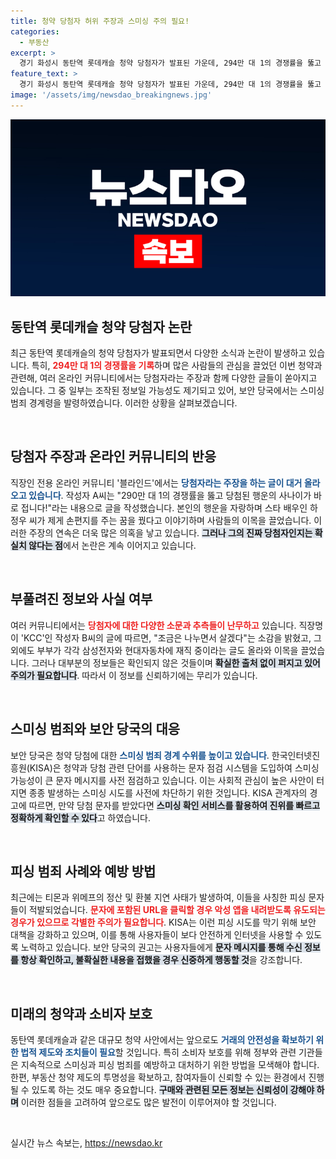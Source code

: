 ```yaml
---
title: 청약 당첨자 허위 주장과 스미싱 주의 필요!
categories:
  - 부동산
excerpt: >
  경기 화성시 동탄역 롯데캐슬 청약 당첨자가 발표된 가운데, 294만 대 1의 경쟁률을 뚫고 당첨했다고 주장하는 글들이 온라인에 쏟아졌다. 그러나 스미싱 경고도 발령, 행운이 가짜일 수 있다는 우려가 제기되고 있다.
feature_text: >
  경기 화성시 동탄역 롯데캐슬 청약 당첨자가 발표된 가운데, 294만 대 1의 경쟁률을 뚫고 당첨했다고 주장하는 글들이 온라인에 쏟아졌다. 그러나 스미싱 경고도 발령, 행운이 가짜일 수 있다는 우려가 제기되고 있다.
image: '/assets/img/newsdao_breakingnews.jpg'
---
```


<p><img src="/assets/img/newsdao_breakingnews.jpg" alt="firstkoreanews 속보" /></p>

<h2 data-ke-size="size26">동탄역 롯데캐슬 청약 당첨자 논란</h2>

<p data-ke-size="size16">최근 동탄역 롯데캐슬의 청약 당첨자가 발표되면서 다양한 소식과 논란이 발생하고 있습니다. 특히, <b><span style="color: #ee2323;">294만 대 1의 경쟁률을 기록</span></b>하며 많은 사람들의 관심을 끌었던 이번 청약과 관련해, 여러 온라인 커뮤니티에서는 당첨자라는 주장과 함께 다양한 글들이 쏟아지고 있습니다. 그 중 일부는 조작된 정보일 가능성도 제기되고 있어, 보안 당국에서는 스미싱 범죄 경계령을 발령하였습니다. 이러한 상황을 살펴보겠습니다.</p>

<p data-ke-size="size16">&nbsp;</p>

<h2 data-ke-size="size26">당첨자 주장과 온라인 커뮤니티의 반응</h2>

<p data-ke-size="size16">직장인 전용 온라인 커뮤니티 '블라인드'에서는 <b><span style="color: #1a5490;">당첨자라는 주장을 하는 글이 대거 올라오고 있습니다</span></b>. 작성자 A씨는 "290만 대 1의 경쟁률을 뚫고 당첨된 행운의 사나이가 바로 접니다!"라는 내용으로 글을 작성했습니다. 본인의 행운을 자랑하며 스타 배우인 하정우 씨가 제게 손편지를 주는 꿈을 꿨다고 이야기하며 사람들의 이목을 끌었습니다. 이러한 주장의 연속은 더욱 많은 의혹을 낳고 있습니다. <b><span style="background-color: #21538527;">그러나 그의 진짜 당첨자인지는 확실치 않다는 점</span></b>에서 논란은 계속 이어지고 있습니다.</p>

<p data-ke-size="size16">&nbsp;</p>

<h2 data-ke-size="size26">부풀려진 정보와 사실 여부</h2>

<p data-ke-size="size16">여러 커뮤니티에서는 <b><span style="color: #ee2323;">당첨자에 대한 다양한 소문과 추측들이 난무하고</span></b> 있습니다. 직장명이 'KCC'인 작성자 B씨의 글에 따르면, "조금은 나누면서 살겠다"는 소감을 밝혔고, 그 외에도 부부가 각각 삼성전자와 현대자동차에 재직 중이라는 글도 올라와 이목을 끌었습니다. 그러나 대부분의 정보들은 확인되지 않은 것들이며 <b><span style="background-color: #21538527;">확실한 출처 없이 퍼지고 있어 주의가 필요합니다</span></b>. 따라서 이 정보를 신뢰하기에는 무리가 있습니다.</p>

<p data-ke-size="size16">&nbsp;</p>

<h2 data-ke-size="size26">스미싱 범죄와 보안 당국의 대응</h2>

<p data-ke-size="size16">보안 당국은 청약 당첨에 대한 <b><span style="color: #1a5490;">스미싱 범죄 경계 수위를 높이고 있습니다</span></b>. 한국인터넷진흥원(KISA)은 청약과 당첨 관련 단어를 사용하는 문자 점검 시스템을 도입하여 스미싱 가능성이 큰 문자 메시지를 사전 점검하고 있습니다. 이는 사회적 관심이 높은 사안이 터지면 종종 발생하는 스미싱 시도를 사전에 차단하기 위한 것입니다. KISA 관계자의 경고에 따르면, 만약 당첨 문자를 받았다면 <b><span style="background-color: #21538527;">스미싱 확인 서비스를 활용하여 진위를 빠르고 정확하게 확인할 수 있다</span></b>고 하였습니다.</p>

<p data-ke-size="size16">&nbsp;</p>

<h2 data-ke-size="size26">피싱 범죄 사례와 예방 방법</h2>

<p data-ke-size="size16">최근에는 티몬과 위메프의 정산 및 환불 지연 사태가 발생하여, 이들을 사칭한 피싱 문자들이 적발되었습니다. <b><span style="color: #ee2323;">문자에 포함된 URL을 클릭할 경우 악성 앱을 내려받도록 유도되는 경우가 있으므로 각별한 주의가 필요합니다</span></b>. KISA는 이런 피싱 시도를 막기 위해 보안 대책을 강화하고 있으며, 이를 통해 사용자들이 보다 안전하게 인터넷을 사용할 수 있도록 노력하고 있습니다. 보안 당국의 권고는 사용자들에게 <b><span style="background-color: #21538527;">문자 메시지를 통해 수신 정보를 항상 확인하고, 불확실한 내용을 접했을 경우 신중하게 행동할 것</span></b>을 강조합니다.</p>

<p data-ke-size="size16">&nbsp;</p>

<h2 data-ke-size="size26">미래의 청약과 소비자 보호</h2>

<p data-ke-size="size16">동탄역 롯데캐슬과 같은 대규모 청약 사안에서는 앞으로도 <b><span style="color: #1a5490;">거래의 안전성을 확보하기 위한 법적 제도와 조치들이 필요</span></b>할 것입니다. 특히 소비자 보호를 위해 정부와 관련 기관들은 지속적으로 스미싱과 피싱 범죄를 예방하고 대처하기 위한 방법을 모색해야 합니다. 한편, 부동산 청약 제도의 투명성을 확보하고, 참여자들이 신뢰할 수 있는 환경에서 진행될 수 있도록 하는 것도 매우 중요합니다. <b><span style="background-color: #21538527;">구매와 관련된 모든 정보는 신뢰성이 강해야 하며</span></b> 이러한 점들을 고려하여 앞으로도 많은 발전이 이루어져야 할 것입니다.</p>

<p data-ke-size="size16">&nbsp;</p>
실시간 뉴스 속보는, <a href="https://newsdao.kr" rel="dofollow">https://newsdao.kr</a>


